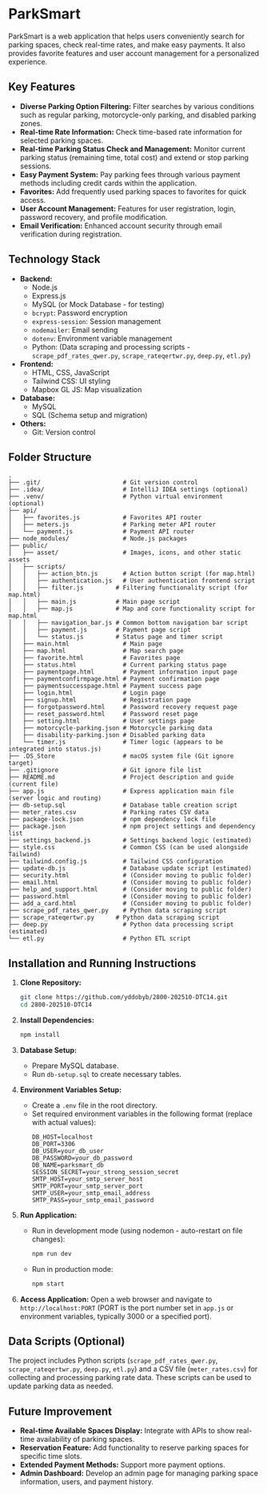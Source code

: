 # ParkSmart

ParkSmart is a web application that helps users conveniently search for parking spaces, check real-time rates, and make easy payments. It also provides favorite features and user account management for a personalized experience.

## Key Features

*   **Diverse Parking Option Filtering:** Filter searches by various conditions such as regular parking, motorcycle-only parking, and disabled parking zones.
*   **Real-time Rate Information:** Check time-based rate information for selected parking spaces.
*   **Real-time Parking Status Check and Management:** Monitor current parking status (remaining time, total cost) and extend or stop parking sessions.
*   **Easy Payment System:** Pay parking fees through various payment methods including credit cards within the application.
*   **Favorites:** Add frequently used parking spaces to favorites for quick access.
*   **User Account Management:** Features for user registration, login, password recovery, and profile modification.
*   **Email Verification:** Enhanced account security through email verification during registration.

## Technology Stack

*   **Backend:**
    *   Node.js
    *   Express.js
    *   MySQL (or Mock Database - for testing)
    *   `bcrypt`: Password encryption
    *   `express-session`: Session management
    *   `nodemailer`: Email sending
    *   `dotenv`: Environment variable management
    *   Python: (Data scraping and processing scripts - `scrape_pdf_rates_qwer.py`, `scrape_rateqertwr.py`, `deep.py`, `etl.py`)
*   **Frontend:**
    *   HTML, CSS, JavaScript
    *   Tailwind CSS: UI styling
    *   Mapbox GL JS: Map visualization
*   **Database:**
    *   MySQL
    *   SQL (Schema setup and migration)
*   **Others:**
    *   Git: Version control

## Folder Structure

```
.
├── .git/                       # Git version control
├── .idea/                      # IntelliJ IDEA settings (optional)
├── .venv/                      # Python virtual environment (optional)
├── api/
│   ├── favorites.js            # Favorites API router
│   ├── meters.js               # Parking meter API router
│   └── payment.js              # Payment API router
├── node_modules/               # Node.js packages
├── public/
│   ├── asset/                  # Images, icons, and other static assets
│   ├── scripts/
│   │   ├── action_btn.js       # Action button script (for map.html)
│   │   ├── authentication.js   # User authentication frontend script
│   │   ├── filter.js         # Filtering functionality script (for map.html)
│   │   ├── main.js           # Main page script
│   │   ├── map.js            # Map and core functionality script for map.html
│   │   ├── navigation_bar.js # Common bottom navigation bar script
│   │   ├── payment.js        # Payment page script
│   │   └── status.js         # Status page and timer script
│   ├── main.html               # Main page
│   ├── map.html                # Map search page
│   ├── favorite.html           # Favorites page
│   ├── status.html             # Current parking status page
│   ├── paymentpage.html        # Payment information input page
│   ├── paymentconfirmpage.html # Payment confirmation page
│   ├── paymentsuccesspage.html # Payment success page
│   ├── login.html              # Login page
│   ├── signup.html             # Registration page
│   ├── forgotpassword.html     # Password recovery request page
│   ├── reset_password.html     # Password reset page
│   ├── setting.html            # User settings page
│   ├── motorcycle-parking.json # Motorcycle parking data
│   ├── disability-parking.json # Disabled parking data
│   └── timer.js                # Timer logic (appears to be integrated into status.js)
├── .DS_Store                   # macOS system file (Git ignore target)
├── .gitignore                  # Git ignore file list
├── README.md                   # Project description and guide (current file)
├── app.js                      # Express application main file (server logic and routing)
├── db-setup.sql                # Database table creation script
├── meter_rates.csv             # Parking rates CSV data
├── package-lock.json           # npm dependency lock file
├── package.json                # npm project settings and dependency list
├── settings_backend.js         # Settings backend logic (estimated)
├── style.css                   # Common CSS (can be used alongside Tailwind)
├── tailwind.config.js          # Tailwind CSS configuration
├── update-db.js                # Database update script (estimated)
├── security.html               # (Consider moving to public folder)
├── email.html                  # (Consider moving to public folder)
├── help_and_support.html       # (Consider moving to public folder)
├── password.html               # (Consider moving to public folder)
├── add_a_card.html             # (Consider moving to public folder)
├── scrape_pdf_rates_qwer.py    # Python data scraping script
├── scrape_rateqertwr.py      # Python data scraping script
├── deep.py                     # Python data processing script (estimated)
└── etl.py                      # Python ETL script
```

## Installation and Running Instructions

1.  **Clone Repository:**
    ```bash
    git clone https://github.com/yddobyb/2800-202510-DTC14.git
    cd 2800-202510-DTC14
    ```

2.  **Install Dependencies:**
    ```bash
    npm install
    ```

3.  **Database Setup:**
    *   Prepare MySQL database.
    *   Run `db-setup.sql` to create necessary tables.

4.  **Environment Variables Setup:**
    *   Create a `.env` file in the root directory.
    *   Set required environment variables in the following format (replace with actual values):
        ```
        DB_HOST=localhost
        DB_PORT=3306
        DB_USER=your_db_user
        DB_PASSWORD=your_db_password
        DB_NAME=parksmart_db
        SESSION_SECRET=your_strong_session_secret
        SMTP_HOST=your_smtp_server_host
        SMTP_PORT=your_smtp_server_port
        SMTP_USER=your_smtp_email_address
        SMTP_PASS=your_smtp_email_password
        ```

5.  **Run Application:**
    *   Run in development mode (using nodemon - auto-restart on file changes):
        ```bash
        npm run dev
        ```
    *   Run in production mode:
        ```bash
        npm start
        ```

6.  **Access Application:**
    Open a web browser and navigate to `http://localhost:PORT` (PORT is the port number set in `app.js` or environment variables, typically 3000 or a specified port).

## Data Scripts (Optional)

The project includes Python scripts (`scrape_pdf_rates_qwer.py`, `scrape_rateqertwr.py`, `deep.py`, `etl.py`) and a CSV file (`meter_rates.csv`) for collecting and processing parking rate data. These scripts can be used to update parking data as needed.

## Future Improvement

*   **Real-time Available Spaces Display:** Integrate with APIs to show real-time availability of parking spaces.
*   **Reservation Feature:** Add functionality to reserve parking spaces for specific time slots.
*   **Extended Payment Methods:** Support more payment options.
*   **Admin Dashboard:** Develop an admin page for managing parking space information, users, and payment history.

